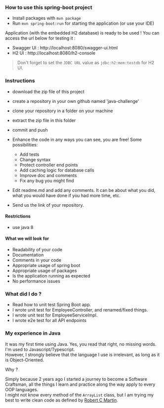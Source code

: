 ### How to use this spring-boot project

- Install packages with `mvn package`
- Run `mvn spring-boot:run` for starting the application (or use your IDE)

Application (with the embedded H2 database) is ready to be used ! You can access the url below for testing it :

- Swagger UI : http://localhost:8080/swagger-ui.html
- H2 UI : http://localhost:8080/h2-console

> Don't forget to set the `JDBC URL` value as `jdbc:h2:mem:testdb` for H2 UI.



### Instructions

- download the zip file of this project
- create a repository in your own github named 'java-challenge'
- clone your repository in a folder on your machine
- extract the zip file in this folder
- commit and push

- Enhance the code in any ways you can see, you are free! Some possibilities:
  - Add tests
  - Change syntax
  - Protect controller end points
  - Add caching logic for database calls
  - Improve doc and comments
  - Fix any bug you might find
- Edit readme.md and add any comments. It can be about what you did, what you would have done if you had more time, etc.
- Send us the link of your repository.

#### Restrictions
- use java 8


#### What we will look for
- Readability of your code
- Documentation
- Comments in your code 
- Appropriate usage of spring boot
- Appropriate usage of packages
- Is the application running as expected
- No performance issues


### What did I do ?

- Read how to unit test Spring Boot app.
- I wrote unit test for EmployeeController, and renamed/fixed things.
- I wrote unit test for EmployeeServiceImpl.
- I wrote e2e test for all API endpoints


### My experience in Java

It was my first time using Java. Yes, you read that right, no missing words. I'm used to Javascript/Typescript.<br>However, I strongly believe that the language I use is irrelevant, as long as it is Object-Oriented.

Why ?

Simply because 2 years ago I started a journey to become a Software Craftsman, all the things I learn and practice along the way apply to every OOP languages. <br>I might not know every method of the `ArrayList` class, but I am trying my best to write clean code as defined by [Robert C Martin](https://www.amazon.com/Clean-Code-Handbook-Software-Craftsmanship/dp/0132350882).
